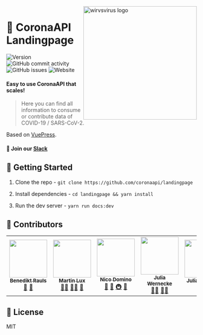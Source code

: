 <img src="https://imgur.com/BYL9tJl.png" width="300px" align="right" alt="wirvsvirus logo" />

# 🦠 CoronaAPI Landingpage

![Version](https://img.shields.io/github/package-json/v/coronaapi/landingpage?style=flat-square)
![GitHub commit activity](https://img.shields.io/github/commit-activity/w/coronaapi/landingpage?label=commits&style=flat-square)
![GitHub issues](https://img.shields.io/github/issues-raw/coronaapi/landingpage?style=flat-square)
![Website](https://img.shields.io/website?down_color=lightgrey&down_message=offline&style=flat-square&up_color=green&up_message=online&url=https%3A%2F%2Fcorona-api.org)

#### Easy to use CoronaAPI that scales!

> Here you can find all information to consume or contribute data of COVID-19 / SARS-CoV-2.

Based on [VuePress](https://vuepress.vuejs.org/).

#### 💌 Join our [Slack](https://join.slack.com/t/corona-api/shared_invite/zt-d3q97q52-2~0Jh7YV1WHVDY~TpENVtg)

## 🚀 Getting Started

1. Clone the repo - `git clone https://github.com/coronaapi/landingpage`

2. Install dependencies - `cd landingpage && yarn install`

3. Run the dev server - `yarn run docs:dev`

## 🙏 Contributors

<table>
  <tr>
    <td align="center">
    <a href="https://brauls.com">
    <img src="https://avatars.githubusercontent.com/u/6483465?v=2" width="100px;" alt=""/><br /><sub><b>Benedikt Rauls</b></sub></a><br /> <a href="https://github.com/all-contributors/all-contributors/commits?author=brauls" title="Documentation">📖</a> <a href="https://github.com/all-contributors/all-contributors/pulls?q=is%3Apr+reviewed-by%3Abrauls" title="Reviewed Pull Requests">👀</a> </td>
    <td align="center"><a href="https://github.com/martiL"><img src="https://avatars.githubusercontent.com/u/5569498?v=3" width="100px;" alt=""/><br /><sub><b>Martin Lux</b></sub></a><br /><a href="https://github.com/all-contributors/all-contributors/commits?author=martiL" title="Documentation">📖</a><a href="#question-brauls" title="Answering Questions">💬</a> <a href="https://github.com/all-contributors/all-contributors/pulls?q=is%3Apr+reviewed-by%3Ajfmengels" title="Reviewed Pull Requests">👀</a><a href="#design-juliawernecke" title="Design">🎨</a> <a href="#tool-martiL" title="Tools">🔧</a> </td>
    <td align="center"><a href="https://ndo.dev"><img src="https://avatars2.githubusercontent.com/u/7415984?v=4" width="100px;" alt=""/><br /><sub><b>Nico Domino</b></sub></a><br /><a href="https://github.com/all-contributors/all-contributors/commits?author=ndom91" title="Documentation">📖</a> <a href="#tool-jakebolam" title="Tools">🔧</a> <a href="#infra-ndom91" title="Infrastructure (Hosting, Build-Tools, etc)">🚇</a> <a href="#maintenance-ndom91" title="Maintenance">🚧</a></td>
    <td align="center"><a href="https://github.com/juliawernecke"><img src="https://avatars2.githubusercontent.com/u/62464663?v=4" width="100px;" alt=""/><br /><sub><b>Julia Wernecke</b></sub></a><br /><a href="#design-juliawernecke" title="Design">🎨</a><a href="https://github.com/all-contributors/all-contributors/commits?author=brauls" title="Documentation">📖</a> <a href="#question-brauls" title="Answering Questions">💬</a><a href="#maintenance-juliawernecke" title="Maintenance">🚧</a></td>
    <td align="center"><a href="https://github.com/jmargeth-th"><img src="https://avatars0.githubusercontent.com/u/23215464?v=4" width="100px;" alt=""/><br /><sub><b>Julia Margeth</b></sub></a><br /><a href="#design-juliawernecke" title="Design">🎨</a><a href="#maintenance-jmargeth-th" title="Maintenance">🚧</a><a href="https://github.com/all-contributors/all-contributors/commits?author=brauls" title="Documentation">📖</a> </td>
  </tr>
</table>

## 📝 License

MIT
